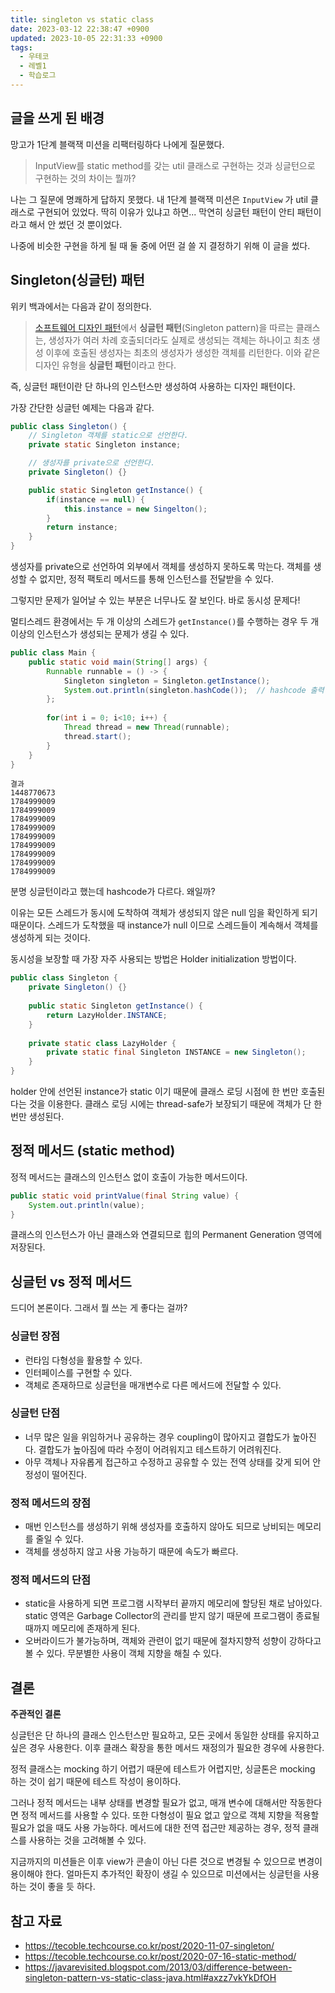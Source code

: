 ```yaml
---
title: singleton vs static class
date: 2023-03-12 22:38:47 +0900
updated: 2023-10-05 22:31:33 +0900
tags:
  - 우테코
  - 레벨1
  - 학습로그
---
```


## 글을 쓰게 된 배경

망고가 1단계 블랙잭 미션을 리팩터링하다 나에게 질문했다.

> InputView를 static method를 갖는 util 클래스로 구현하는 것과 싱글턴으로 구현하는 것의 차이는 뭘까?

나는 그 질문에 명쾌하게 답하지 못했다.
내 1단계 블랙잭 미션은 ```InputView``` 가 util 클래스로 구현되어 있었다. 딱히 이유가 있냐고 하면... 막연히 싱글턴 패턴이 안티 패턴이라고 해서 안 썼던 것 뿐이었다. 

나중에 비슷한 구현을 하게 될 때 둘 중에 어떤 걸 쓸 지 결정하기 위해 이 글을 썼다.

## Singleton(싱글턴) 패턴

위키 백과에서는 다음과 같이 정의한다.

> [소프트웨어 디자인 패턴](https://ko.wikipedia.org/wiki/%EC%86%8C%ED%94%84%ED%8A%B8%EC%9B%A8%EC%96%B4_%EB%94%94%EC%9E%90%EC%9D%B8_%ED%8C%A8%ED%84%B4)에서 **싱글턴 패턴**(Singleton pattern)을 따르는 클래스는, 생성자가 여러 차례 호출되더라도 실제로 생성되는 객체는 하나이고 최초 생성 이후에 호출된 생성자는 최초의 생성자가 생성한 객체를 리턴한다. 이와 같은 디자인 유형을 **싱글턴 패턴**이라고 한다.

즉, 싱글턴 패턴이란 단 하나의 인스턴스만 생성하여 사용하는 디자인 패턴이다.

가장 간단한 싱글턴 예제는 다음과 같다. 

```java
public class Singleton() {
	// Singleton 객체를 static으로 선언한다.
	private static Singleton instance;

	// 생성자를 private으로 선언한다.
	private Singleton() {}

	public static Singleton getInstance() {
		if(instance == null) {
			this.instance = new Singelton();
		}
		return instance;
	}
}
```

생성자를 private으로 선언하여 외부에서 객체를 생성하지 못하도록 막는다.
객체를 생성할 수 없지만, 정적 팩토리 메서드를 통해 인스턴스를 전달받을 수 있다.

그렇지만 문제가 일어날 수 있는 부분은 너무나도 잘 보인다. 바로 동시성 문제다!

멀티스레드 환경에서는 두 개 이상의 스레드가 ```getInstance()```를 수행하는 경우 두 개 이상의 인스턴스가 생성되는 문제가 생길 수 있다.

```java
public class Main {  
    public static void main(String[] args) {  
        Runnable runnable = () -> {  
            Singleton singleton = Singleton.getInstance();
            System.out.println(singleton.hashCode());  // hashcode 출력
        };  
  
        for(int i = 0; i<10; i++) {  
            Thread thread = new Thread(runnable);  
            thread.start();  
        }  
    }
}
```

```
결과
1448770673
1784999009
1784999009
1784999009
1784999009
1784999009
1784999009
1784999009
1784999009
1784999009
```

분명 싱글턴이라고 했는데 hashcode가 다르다. 왜일까?

이유는 모든 스레드가 동시에 도착하여 객체가 생성되지 않은 null 임을 확인하게 되기 때문이다. 스레드가 도착했을 때 instance가 null 이므로 스레드들이 계속해서 객체를 생성하게 되는 것이다.

동시성을 보장할 때 가장 자주 사용되는 방법은 Holder initialization 방법이다.

```java
public class Singleton {  
    private Singleton() {}  
  
    public static Singleton getInstance() {  
        return LazyHolder.INSTANCE;  
    }  
  
    private static class LazyHolder {  
        private static final Singleton INSTANCE = new Singleton();  
    }  
}
```

holder 안에 선언된 instance가 static 이기 때문에 클래스 로딩 시점에 한 번만 호출된다는 것을 이용한다. 클래스 로딩 시에는 thread-safe가 보장되기 때문에 객체가 단 한 번만 생성된다.

## 정적 메서드 (static method)

정적 메서드는 클래스의 인스턴스 없이 호출이 가능한 메서드이다.

```java
public static void printValue(final String value) {
	System.out.println(value);
}
```

클래스의 인스턴스가 아닌 클래스와 연결되므로 힙의 Permanent Generation 영역에 저장된다.


## 싱글턴 vs 정적 메서드

드디어 본론이다. 그래서 뭘 쓰는 게 좋다는 걸까?

### 싱글턴 장점

- 런타임 다형성을 활용할 수 있다.
- 인터페이스를 구현할 수 있다.
- 객체로 존재하므로 싱글턴을 매개변수로 다른 메서드에 전달할 수 있다.

### 싱글턴 단점

- 너무 많은 일을 위임하거나 공유하는 경우 coupling이 많아지고 결합도가 높아진다. 결합도가 높아짐에 따라 수정이 어려워지고 테스트하기 어려워진다.
- 아무 객체나 자유롭게 접근하고 수정하고 공유할 수 있는 전역 상태를 갖게 되어 안정성이 떨어진다.

### 정적 메서드의 장점

- 매번 인스턴스를 생성하기 위해 생성자를 호출하지 않아도 되므로 낭비되는 메모리를 줄일 수 있다.
- 객체를 생성하지 않고 사용 가능하기 때문에 속도가 빠르다.

### 정적 메서드의 단점

- static을 사용하게 되면 프로그램 시작부터 끝까지 메모리에 할당된 채로 남아있다. static 영역은 Garbage Collector의 관리를 받지 않기 때문에 프로그램이 종료될 때까지 메모리에 존재하게 된다.
- 오버라이드가 불가능하며, 객체와 관련이 없기 때문에 절차지향적 성향이 강하다고 볼 수 있다. 무분별한 사용이 객체 지향을 해칠 수 있다.

## 결론

**주관적인 결론**

싱글턴은 단 하나의 클래스 인스턴스만 필요하고, 모든 곳에서 동일한 상태를 유지하고 싶은 경우 사용한다. 이후 클래스 확장을 통한 메서드 재정의가 필요한 경우에 사용한다.

정적 클래스는 mocking 하기 어렵기 때문에 테스트가 어렵지만, 싱글톤은 mocking 하는 것이 쉽기 때문에 테스트 작성이 용이하다.

그러나 정적 메서드는 내부 상태를 변경할 필요가 없고, 매개 변수에 대해서만 작동한다면 정적 메서드를 사용할 수 있다. 또한 다형성이 필요 없고 앞으로 객체 지향을 적용할 필요가 없을 때도 사용 가능하다.
메서드에 대한 전역 접근만 제공하는 경우, 정적 클래스를 사용하는 것을 고려해볼 수 있다.

지금까지의 미션들은 이후 view가 콘솔이 아닌 다른 것으로 변경될 수 있으므로 변경이 용이해야 한다. 얼마든지 추가적인 확장이 생길 수 있으므로 미션에서는 싱글턴을 사용하는 것이 좋을 듯 하다.

## 참고 자료

- https://tecoble.techcourse.co.kr/post/2020-11-07-singleton/
- https://tecoble.techcourse.co.kr/post/2020-07-16-static-method/
- https://javarevisited.blogspot.com/2013/03/difference-between-singleton-pattern-vs-static-class-java.html#axzz7vkYkDfOH